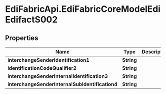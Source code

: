 # EdiFabricApi.EdiFabricCoreModelEdiEdifactS002

## Properties
Name | Type | Description | Notes
------------ | ------------- | ------------- | -------------
**interchangeSenderIdentification1** | **String** |  | [optional] 
**identificationCodeQualifier2** | **String** |  | [optional] 
**interchangeSenderInternalIdentification3** | **String** |  | [optional] 
**interchangeSenderInternalSubIdentification4** | **String** |  | [optional] 


